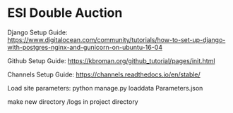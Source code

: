 # ESI Double Auction

Django Setup Guide:
https://www.digitalocean.com/community/tutorials/how-to-set-up-django-with-postgres-nginx-and-gunicorn-on-ubuntu-16-04

Github Setup Guide:
https://kbroman.org/github_tutorial/pages/init.html

Channels Setup Guide:
https://channels.readthedocs.io/en/stable/

Load site parameters:
python manage.py loaddata Parameters.json

make new directory /logs in project directory